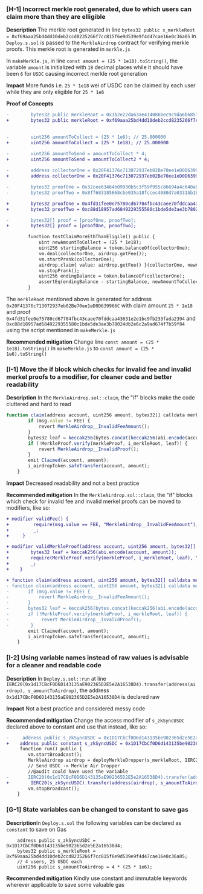 ### [H-1] Incorrect merkle root generated, due to which users can claim more than they are elligible 

**Description** The merkle root generated in line `bytes32 public s_merkleRoot = 0xf69aaa25bd4dd10deb2ccd8235266f7cc815f6e9d539e9f4d47cae16e0c36a05` in `Deploy.s.sol` is passed to the `MerkleAirdrop` contract for verifying merkle proofs. This merkle root is generated in `merkle.js`

In `makeMerkle.js`, in line `const amount = (25 * 1e18).toString()`, the variable `amount` is initialized with `18` decimal places while it should have been `6` for `USDC` causing incorrect merkle root generation

**Impact** More funds i.e. `25 * 1e18` wei of USDC can be claimed by each user while they are only eligible for `25 * 1e6`

**Proof of Concepts**

```diff
-        bytes32 public merkleRoot = 0x3b2e22da63ae414086bec9c9da6b685f790c6fab200c7918f2879f08793d77bd;
+        bytes32 public merkleRoot = 0xf69aaa25bd4dd10deb2ccd8235266f7cc815f6e9d539e9f4d47cae16e0c36a05;

       
-        uint256 amountToCollect = (25 * 1e6); // 25.000000
+        uint256 amountToCollect = (25 * 1e18); // 25.000000

-        uint256 amountToSend = amountToCollect * 4;
+        uint256 amountToSend = amountToCollect2 * 4;
      
-        address collectorOne = 0x20F41376c713072937eb02Be70ee1eD0D639966C;
+        address collectorOne = 0x20F41376c713072937eb02Be70ee1eD0D639966C;

-        bytes32 proofOne = 0x32cee63464b09930b5c3f59f955c86694a4c640a03aa57e6f743d8a3ca5c8838;
-        bytes32 proofTwo = 0x8ff683185668cbe035a18fccec4080d7a0331bb1bbc532324f40501de5e8ea5c;

+        bytes32 proofOne = 0x4fd31fee0e75780cd67704fbc43caee70fddcaa43631e2e1bc9fb233fada2394;
+        bytes32 proofTwo = 0xc88d18957ad6849229355580c1bde5de3ae3b78024db2e6c2a9ad674f7b59f84;

-        bytes32[] proof = [proofOne, proofTwo];
+        bytes32[] proof = [proofOne, proofTwo];

        function testClaimMoreEthThanEligile() public {
            uint newAmountToCollect = (25 * 1e18);
            uint256 startingBalance = token.balanceOf(collectorOne);
            vm.deal(collectorOne, airdrop.getFee());
            vm.startPrank(collectorOne);
            airdrop.claim{ value: airdrop.getFee() }(collectorOne, newAmountToCollect, proof);
            vm.stopPrank();
            uint256 endingBalance = token.balanceOf(collectorOne);
            assertEq(endingBalance - startingBalance, newAmountToCollect);
        }
```
The `merkleRoot` mentioned above is generated for address `0x20F41376c713072937eb02Be70ee1eD0D639966C` with claim amount `25 * 1e18` and proof `0x4fd31fee0e75780cd67704fbc43caee70fddcaa43631e2e1bc9fb233fada2394` and `0xc88d18957ad6849229355580c1bde5de3ae3b78024db2e6c2a9ad674f7b59f84` using the script mentioned in `makeMerkle.js`

**Recommended mitigation** Change line `const amount = (25 * 1e18).toString()` in `makeMerkle.js` to `const amount = (25 * 1e6).toString()`

### [I-1] Move the if block which checks for invalid fee and invalid merkel proofs to a modifier, for cleaner code and better readability 

**Description**
In the `MerkleAirdrop.sol::claim`, the "if" blocks make the code cluttered and hard to read

```javascript
function claim(address account, uint256 amount, bytes32[] calldata merkleProof) external payable {
        if (msg.value != FEE) {
            revert MerkleAirdrop__InvalidFeeAmount();
        }
        bytes32 leaf = keccak256(bytes.concat(keccak256(abi.encode(account, amount))));
        if (!MerkleProof.verify(merkleProof, i_merkleRoot, leaf)) {
            revert MerkleAirdrop__InvalidProof();
        }
        emit Claimed(account, amount);
        i_airdropToken.safeTransfer(account, amount);
    }
```

**Impact** Decreased readability and not a best practice

**Recommended mitigation**
In the `MerkleAirdrop.sol::claim`, the "if" blocks which check for invalid fee and invalid merkel proofs can be moved to modifiers, like so: 

```diff
+ modifier validFee() {
+         require(msg.value == FEE, "MerkleAirdrop__InvalidFeeAmount");
+         _;
+     }

+ modifier validMerkleProof(address account, uint256 amount, bytes32[] calldata merkleProof) {
+        bytes32 leaf = keccak256(abi.encode(account, amount));
+        require(MerkleProof.verify(merkleProof, i_merkleRoot, leaf), "MerkleAirdrop__InvalidProof");
+        _;
+    }

+ function claim(address account, uint256 amount, bytes32[] calldata merkleProof) external payable validFee validMerkleProof(account, amount, merkleProof) {
- function claim(address account, uint256 amount, bytes32[] calldata merkleProof) external payable {
-       if (msg.value != FEE) {
-           revert MerkleAirdrop__InvalidFeeAmount();
-       }
-       bytes32 leaf = keccak256(bytes.concat(keccak256(abi.encode(account, amount))));
-       if (!MerkleProof.verify(merkleProof, i_merkleRoot, leaf)) {
-            revert MerkleAirdrop__InvalidProof();
-        }
        emit Claimed(account, amount);
        i_airdropToken.safeTransfer(account, amount);
    }
```

### [I-2] Using variable names instead of raw values is advisable for a cleaner and readable code
**Description** In `Deploy.s.sol::run` at line `IERC20(0x1d17CBcF0D6D143135aE902365D2E5e2A16538D4).transfer(address(airdrop), s_amountToAirdrop)`, the address `0x1d17CBcF0D6D143135aE902365D2E5e2A16538D4` is declared raw

**Impact** Not a best practice and considered messy code

**Recommended mitigation**
Change the access modifier of `s_zkSyncUSDC` declared above to constant and use that instead, like so:

```diff
-     address public s_zkSyncUSDC = 0x1D17CbCf0D6d143135be902365d2e5E2a16538d4;
+    address public constant s_zkSyncUSDC = 0x1D17CbCf0D6d143135be902365d2e5E2a16538d4;
     function run() public {
        vm.startBroadcast();
        MerkleAirdrop airdrop = deployMerkleDropper(s_merkleRoot, IERC20(s_zkSyncUSDC));
        // Send USDC -> Merkle Air Dropper
        //@audit could have used the variable
-       IERC20(0x1d17CBcF0D6D143135aE902365D2E5e2A16538D4).transfer(address(airdrop), s_amountToAirdrop);
+        IERC20(s_zkSyncUSDC).transfer(address(airdrop), s_amountToAirdrop);
        vm.stopBroadcast();
    }
```   

### [G-1] State variables can be changed to constant to save gas
**Description**In `Deploy.s.sol` the following variables can be declared as `constant` to save on Gas

```
    address public s_zkSyncUSDC = 0x1D17CbCf0D6d143135be902365d2e5E2a16538d4;
    bytes32 public s_merkleRoot = 0xf69aaa25bd4dd10deb2ccd8235266f7cc815f6e9d539e9f4d47cae16e0c36a05;
    // 4 users, 25 USDC each
    uint256 public s_amountToAirdrop = 4 * (25 * 1e6);
```
**Recommended mitigation** Kindly use constant and immutable keywords wherever applicable to save some valuable gas 
